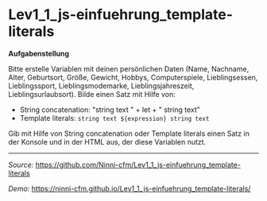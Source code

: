 # Lev1_1_js-einfuehrung_template-literals

**Aufgabenstellung**

Bitte erstelle Variablen mit deinen persönlichen Daten (Name, Nachname, Alter, Geburtsort, Größe, Gewicht, Hobbys, Computerspiele, Lieblingsessen, Lieblingssport, Lieblingsmodemarke, Lieblingsjahreszeit, Lieblingsurlaubsort). Bilde einen Satz mit Hilfe von:

-   String concatenation: "string text " + let + " string text"
-   Template literals: `string text ${expression} string text`

Gib mit Hilfe von String concatenation oder Template literals einen Satz in der Konsole und in der HTML aus, der diese Variablen nutzt.

---

_Source:_ https://github.com/Ninni-cfm/Lev1_1_js-einfuehrung_template-literals

_Demo:_ https://ninni-cfm.github.io/Lev1_1_js-einfuehrung_template-literals/
